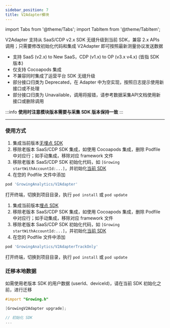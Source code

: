 ```yaml
---
sidebar_position: 7
title: V2Adapter模块
---
```

import Tabs from '@theme/Tabs';
import TabItem from '@theme/TabItem';

V2Adapter 支持从 SaaS/CDP v2.x SDK 无缝升级到当前 SDK，兼容 2.x APIs 调用；只需要修改初始化代码和集成 V2Adapter 即可按照最新测量协议发送数据

- 支持 SaaS (v2.x) to New SaaS，CDP (v1.x) to OP (v3.x v4.x) (皆指 SDK 版本)
- 仅支持 Cocoapods 集成
- 不兼容同时集成了运营平台 SDK 无缝升级
- 部分接口归类为 Deprecated，在 Adapter 中为空实现，按照日志提示使用新接口或不处理
- 部分接口归类为 Unavailable，调用将报错，请参考数据采集API文档使用新接口或删除调用

:::info
**使用时注意模块版本需要与采集 SDK 版本保持一致**
:::

--------

### 使用方式

<Tabs>
  <TabItem value="cocoapods" label="无埋点集成" default>

1. 集成当前版本[无埋点 SDK](/docs/ios/Introduce#无埋点-sdk-集成)
2. 移除老版本 SaaS/CDP SDK 集成，如使用 Cocoapods 集成，删除 Podfile 中对应行；如手动集成，移除对应 framework 文件
3. 移除老版本 SaaS/CDP SDK 初始化代码，如 `[Growing startWithAccountId:...]`，并初始化[当前 SDK](/docs/ios/Introduce#sdk-初始化配置)
4. 在您的 Podfile 文件中添加

```ruby
pod 'GrowingAnalytics/V2Adapter'
```

打开终端，切换到项目目录，执行 `pod install` 或 `pod update`

  </TabItem>
  <TabItem value="swiftPM" label="埋点集成">

1. 集成当前版本[埋点 SDK](/docs/ios/Introduce#埋点-sdk-集成)
2. 移除老版本 SaaS/CDP SDK 集成，如使用 Cocoapods 集成，删除 Podfile 中对应行；如手动集成，移除对应 framework 文件
3. 移除老版本 SaaS/CDP SDK 初始化代码，如 `[Growing startWithAccountId:...]`，并初始化[当前 SDK](/docs/ios/Introduce#sdk-初始化配置-1)
4. 在您的 Podfile 文件中添加

```ruby
pod 'GrowingAnalytics/V2AdapterTrackOnly'
```

打开终端，切换到项目目录，执行 `pod install` 或 `pod update`

  </TabItem>
</Tabs>

### 迁移本地数据

如需使用老版本 SDK 的用户数据 (userId、deviceId)，请在当前 SDK 初始化之前，进行迁移

```objectivec
#import "Growing.h"

[GrowingV2Adapter upgrade];

// 初始化 SDK
...
```